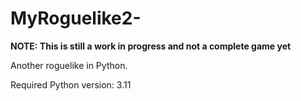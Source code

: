 # MyRoguelike2-
**NOTE: This is still a work in progress and not a complete game yet**

Another roguelike in Python.

Required Python version: 3.11
